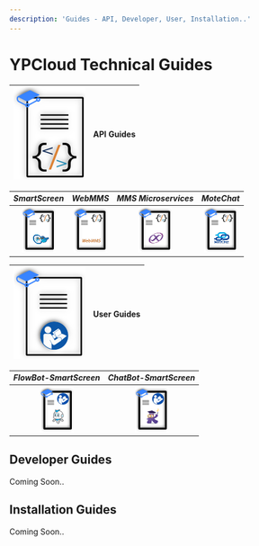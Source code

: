 ```yaml
---
description: 'Guides - API, Developer, User, Installation..'
---
```


# YPCloud Technical Guides

| ![](.gitbook/assets/gb_api_g128x164.png) | **API Guides** |
| ---: | :--- |


| _SmartScreen_ | _WebMMS_ | _MMS Microservices_ | _MoteChat_ |
| :---: | :---: | :---: | :---: |
| [![](.gitbook/assets/ss_api_g60x82.png)](https://gitbook.ypcloud.com/smartscreen-api-guide) | [![](.gitbook/assets/webmms_api_g60x82.png)](https://gitbook.ypcloud.com/webmms-api-guide) | [![](.gitbook/assets/mms_api_g60x82.png)](https://gitbook.ypcloud.com/mms-microservices-api-guide) | [![](.gitbook/assets/mc_api_g60x82.png)](https://gitbook.ypcloud.com/motechat-api-guide) |

 

| ![](.gitbook/assets/gb_user_man_128x163.png) | **User Guides** |
| ---: | :--- |


| _FlowBot-SmartScreen_ | _ChatBot-SmartScreen_ |
| :---: | :---: |
| [![](.gitbook/assets/fb_ss_usr_man60x82.png)](https://gitbook.ypcloud.com/flowbot-for-smartscreen) | [![](.gitbook/assets/cb_ss_usr_man60x82.png)](https://gitbook.ypcloud.com/chatbot-for-smartscreen) |

## Developer Guides

Coming Soon..

## Installation Guides

Coming Soon..

